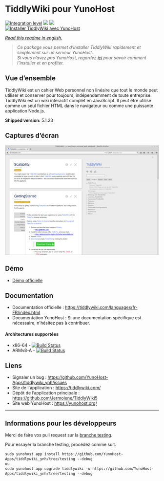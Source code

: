 # TiddlyWiki pour YunoHost

[![Integration level](https://dash.yunohost.org/integration/tiddlywiki.svg)](https://dash.yunohost.org/appci/app/tiddlywiki) ![](https://ci-apps.yunohost.org/ci/badges/tiddlywiki.status.svg) ![](https://ci-apps.yunohost.org/ci/badges/tiddlywiki.maintain.svg)  
[![Installer TiddlyWiki avec YunoHost](https://install-app.yunohost.org/install-with-yunohost.svg)](https://install-app.yunohost.org/?app=tiddlywiki)

*[Read this readme in english.](./README.md)* 

> *Ce package vous permet d’installer TiddlyWiki rapidement et simplement sur un serveur YunoHost.  
Si vous n’avez pas YunoHost, regardez [ici](https://yunohost.org/#/install) pour savoir comment l’installer et en profiter.*

## Vue d’ensemble
TiddlyWiki est un cahier Web personnel non linéaire que tout le monde peut utiliser et conserver pour toujours, indépendamment de toute entreprise.
TiddlyWiki est un wiki interactif complet en JavaScript. Il peut être utilisé comme un seul fichier HTML dans le navigateur ou comme une puissante application Node.js.

**Shipped version:** 5.1.23

## Captures d’écran

![](screenshot.png)

## Démo

* [Démo officielle](https://tiddlywiki.com/)

## Documentation

 * Documentation officielle : https://tiddlywiki.com/languages/fr-FR/index.html
 * Documentation YunoHost : Si une documentation spécifique est nécessaire, n'hésitez pas à contribuer.

#### Architectures supportées

* x86-64 - [![Build Status](https://ci-apps.yunohost.org/ci/logs/tiddlywiki%40%28Apps%29.svg)](https://ci-apps.yunohost.org/ci/apps/tiddlywiki/)
* ARMv8-A - [![Build Status](https://ci-apps-arm.yunohost.org/ci/logs/tiddlywiki%20%28Apps%29.svg)](https://ci-apps-arm.yunohost.org/ci/apps/tiddlywiki/)

## Liens

 * Signaler un bug : https://github.com/YunoHost-Apps/tiddlywiki_ynh/issues
 * Site de l'application : https://tiddlywiki.com/
 * Dépôt de l’application principale : https://github.com/Jermolene/TiddlyWiki5
 * Site web YunoHost : https://yunohost.org/

---

## Informations pour les développeurs

Merci de faire vos pull request sur la [branche testing](https://github.com/YunoHost-Apps/tiddlywiki_ynh/tree/testing).

Pour essayer la branche testing, procédez comme suit.
```
sudo yunohost app install https://github.com/YunoHost-Apps/tiddlywiki_ynh/tree/testing --debug
ou
sudo yunohost app upgrade tiddlywiki -u https://github.com/YunoHost-Apps/tiddlywiki_ynh/tree/testing --debug
```
